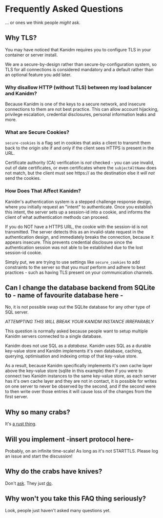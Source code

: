 # Frequently Asked Questions

... or ones we think people _might_ ask.

## Why TLS?

You may have noticed that Kanidm requires you to configure TLS in your container or server install.

We are a secure-by-design rather than secure-by-configuration system, so TLS for all connections is
considered mandatory and a default rather than an optional feature you add later.

### Why disallow HTTP (without TLS) between my load balancer and Kanidm?

Because Kanidm is one of the keys to a secure network, and insecure connections to them are not best
practice. This can allow account hijacking, privilege escalation, credential disclosures, personal
information leaks and more.

### What are Secure Cookies?

`secure-cookies` is a flag set in cookies that asks a client to transmit them back to the origin
site if and only if the client sees HTTPS is present in the URL.

Certificate authority (CA) verification is _not_ checked - you can use invalid, out of date
certificates, or even certificates where the `subjectAltName` does not match, but the client must
see https:// as the destination else it _will not_ send the cookies.

### How Does That Affect Kanidm?

Kanidm's authentication system is a stepped challenge response design, where you initially request
an "intent" to authenticate. Once you establish this intent, the server sets up a session-id into a
cookie, and informs the client of what authentication methods can proceed.

If you do NOT have a HTTPS URL, the cookie with the session-id is not transmitted. The server
detects this as an invalid-state request in the authentication design, and immediately breaks the
connection, because it appears insecure. This prevents credential disclosure since the
authentication session was not able to be established due to the lost session-id cookie.

Simply put, we are trying to use settings like `secure_cookies` to add constraints to the server so
that you _must_ perform and adhere to best practices - such as having TLS present on your
communication channels.

## Can I change the database backend from SQLite to - name of favourite database here -

No, it is not possible swap out the SQLite database for any other type of SQL server.

_ATTEMPTING THIS WILL BREAK YOUR KANIDM INSTANCE IRREPARABLY_

This question is normally asked because people want to setup multiple Kanidm servers connected to a
single database.

Kanidm does not use SQL as a _database_. Kanidm uses SQL as a durable key-value store and Kanidm
implements it's own database, caching, querying, optimisation and indexing ontop of that key-value
store.

As a result, because Kanidm specifically implements it's own cache layer above the key-value store
(sqlite in this example) then if you were to connect two Kanidm instances to the same key-value
store, as each server has it's own cache layer and they are not in contact, it is possible for
writes on one server to never be observed by the second, and if the second were to then write over
those entries it will cause loss of the changes from the first server.

## Why so many crabs?

It's [a rust thing](https://rustacean.net).

## Will you implement -insert protocol here-

Probably, on an infinite time-scale! As long as it's not STARTTLS. Please log an issue and start the
discussion!

## Why do the crabs have knives?

Don't [ask](https://www.youtube.com/watch?v=0QaAKi0NFkA). They just
[do](https://www.youtube.com/shorts/WizH5ae9ozw).

## Why won't you take this FAQ thing seriously?

Look, people just haven't asked many questions yet.
